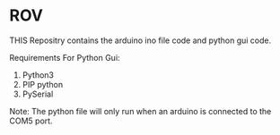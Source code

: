 # ROV
THIS Repositry contains the arduino ino file code and python gui code.

Requirements For Python Gui:
1. Python3
2. PIP python
3. PySerial

Note: The python file will only run when an arduino is connected to the COM5 port.
